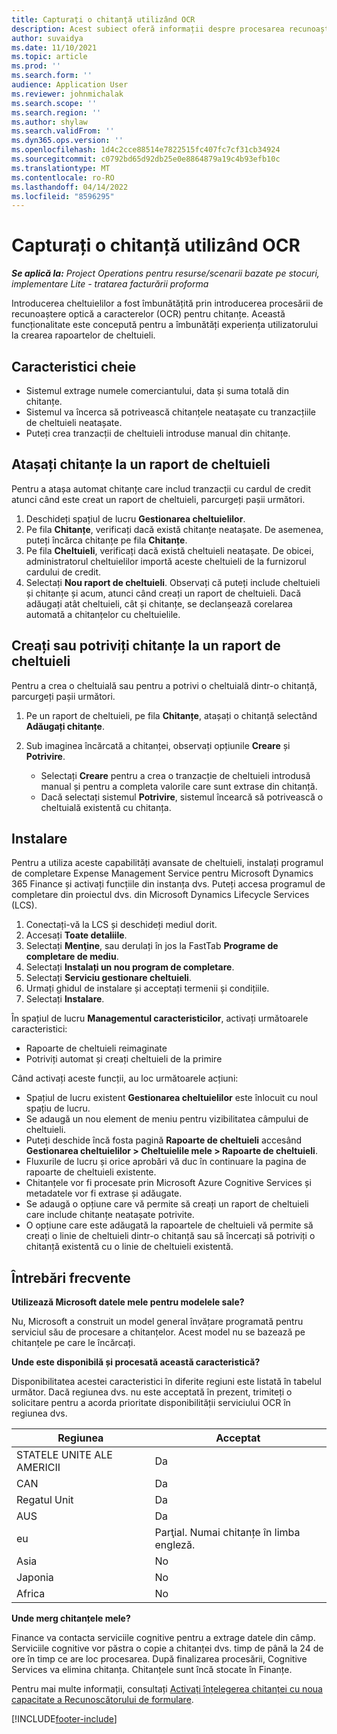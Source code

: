 ```yaml
---
title: Capturați o chitanță utilizând OCR
description: Acest subiect oferă informații despre procesarea recunoașterii optice a caracterelor (OCR) pentru chitanțe.
author: suvaidya
ms.date: 11/10/2021
ms.topic: article
ms.prod: ''
ms.search.form: ''
audience: Application User
ms.reviewer: johnmichalak
ms.search.scope: ''
ms.search.region: ''
ms.author: shylaw
ms.search.validFrom: ''
ms.dyn365.ops.version: ''
ms.openlocfilehash: 1d4c2cce88514e7822515fc407fc7cf31cb34924
ms.sourcegitcommit: c0792bd65d92db25e0e8864879a19c4b93efb10c
ms.translationtype: MT
ms.contentlocale: ro-RO
ms.lasthandoff: 04/14/2022
ms.locfileid: "8596295"
---
```

# <a name="capture-a-receipt-using-ocr"></a>Capturați o chitanță utilizând OCR

_**Se aplică la:** Project Operations pentru resurse/scenarii bazate pe stocuri, implementare Lite - tratarea facturării proforma_

Introducerea cheltuielilor a fost îmbunătățită prin introducerea procesării de recunoaștere optică a caracterelor (OCR) pentru chitanțe. Această funcționalitate este concepută pentru a îmbunătăți experiența utilizatorului la crearea rapoartelor de cheltuieli.

## <a name="key-features"></a>Caracteristici cheie

- Sistemul extrage numele comerciantului, data și suma totală din chitanțe.
- Sistemul va încerca să potrivească chitanțele neatașate cu tranzacțiile de cheltuieli neatașate.
- Puteți crea tranzacții de cheltuieli introduse manual din chitanțe.

## <a name="attach-receipts-to-an-expense-report"></a>Atașați chitanțe la un raport de cheltuieli

Pentru a atașa automat chitanțe care includ tranzacții cu cardul de credit atunci când este creat un raport de cheltuieli, parcurgeți pașii următori.

  1. Deschideți spațiul de lucru **Gestionarea cheltuielilor**.
  2. Pe fila **Chitanțe**, verificați dacă există chitanțe neatașate. De asemenea, puteți încărca chitanțe pe fila **Chitanțe**.
  3. Pe fila **Cheltuieli**, verificați dacă există cheltuieli neatașate. De obicei, administratorul cheltuielilor importă aceste cheltuieli de la furnizorul cardului de credit.
  4. Selectați **Nou raport de cheltuieli**. Observați că puteți include cheltuieli și chitanțe și acum, atunci când creați un raport de cheltuieli. Dacă adăugați atât cheltuieli, cât și chitanțe, se declanșează corelarea automată a chitanțelor cu cheltuielile.

## <a name="create-or-match-receipts-to-an-expense-report"></a>Creați sau potriviți chitanțe la un raport de cheltuieli
Pentru a crea o cheltuială sau pentru a potrivi o cheltuială dintr-o chitanță, parcurgeți pașii următori.

  1. Pe un raport de cheltuieli, pe fila **Chitanțe**, atașați o chitanță selectând **Adăugați chitanțe**.
  2. Sub imaginea încărcată a chitanței, observați opțiunile **Creare** și **Potrivire**.

      - Selectați **Creare** pentru a crea o tranzacție de cheltuieli introdusă manual și pentru a completa valorile care sunt extrase din chitanță.
      - Dacă selectați sistemul **Potrivire**, sistemul încearcă să potrivească o cheltuială existentă cu chitanța.

## <a name="installation"></a>Instalare

Pentru a utiliza aceste capabilități avansate de cheltuieli, instalați programul de completare Expense Management Service pentru Microsoft Dynamics 365 Finance și activați funcțiile din instanța dvs. Puteți accesa programul de completare din proiectul dvs. din Microsoft Dynamics Lifecycle Services (LCS).

1. Conectați-vă la LCS și deschideți mediul dorit.
2. Accesați **Toate detaliile**.
3. Selectați **Menţine**, sau derulați în jos la FastTab **Programe de completare de mediu**.
4. Selectați **Instalați un nou program de completare**.
5. Selectați **Serviciu gestionare cheltuieli**.
6. Urmați ghidul de instalare și acceptați termenii și condițiile.
7. Selectați **Instalare**.

În spațiul de lucru **Managementul caracteristicilor**, activați următoarele caracteristici:

- Rapoarte de cheltuieli reimaginate
- Potriviți automat și creați cheltuieli de la primire

Când activați aceste funcții, au loc următoarele acțiuni:

- Spațiul de lucru existent **Gestionarea cheltuielilor** este înlocuit cu noul spațiu de lucru.
- Se adaugă un nou element de meniu pentru vizibilitatea câmpului de cheltuieli.
- Puteți deschide încă fosta pagină **Rapoarte de cheltuieli** accesând **Gestionarea cheltuielilor > Cheltuielile mele > Rapoarte de cheltuieli**.
- Fluxurile de lucru și orice aprobări vă duc în continuare la pagina de rapoarte de cheltuieli existente.
- Chitanțele vor fi procesate prin Microsoft Azure Cognitive Services și metadatele vor fi extrase și adăugate.
- Se adaugă o opțiune care vă permite să creați un raport de cheltuieli care include chitanțe neatașate potrivite.
- O opțiune care este adăugată la rapoartele de cheltuieli vă permite să creați o linie de cheltuieli dintr-o chitanță sau să încercați să potriviți o chitanță existentă cu o linie de cheltuieli existentă.

## <a name="frequently-asked-questions"></a>Întrebări frecvente

**Utilizează Microsoft datele mele pentru modelele sale?**

Nu, Microsoft a construit un model general învățare programată pentru serviciul său de procesare a chitanțelor. Acest model nu se bazează pe chitanțele pe care le încărcați.

**Unde este disponibilă și procesată această caracteristică?**

Disponibilitatea acestei caracteristici în diferite regiuni este listată în tabelul următor. Dacă regiunea dvs. nu este acceptată în prezent, trimiteți o solicitare pentru a acorda prioritate disponibilității serviciului OCR în regiunea dvs. 

| Regiunea | Acceptat                         |
|--------|-----------------------------------|
| STATELE UNITE ALE AMERICII    | Da                               |
| CAN    | Da                               |
| Regatul Unit     | Da                               |
| AUS    | Da                               |
| eu     | Parţial. Numai chitanțe în limba engleză. |
| Asia   | No                                |
| Japonia  | No                                |
| Africa | No                                |

**Unde merg chitanțele mele?**

Finance va contacta serviciile cognitive pentru a extrage datele din câmp. Serviciile cognitive vor păstra o copie a chitanței dvs. timp de până la 24 de ore în timp ce are loc procesarea. După finalizarea procesării, Cognitive Services va elimina chitanța. Chitanțele sunt încă stocate în Finanțe.

Pentru mai multe informații, consultați [Activați înțelegerea chitanței cu noua capacitate a Recunoscătorului de formulare](https://azure.microsoft.com/blog/enable-receipt-understanding-with-form-recognizer-s-new-capability/).


[!INCLUDE[footer-include](../includes/footer-banner.md)]
